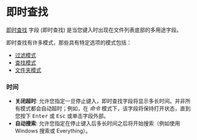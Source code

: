 # 即时查找

[即时查找](/Manual/basic_concepts/the_lister/find-as-you-type_field.zh.md) 字段 (即时查找) 是当您键入时出现在文件列表底部的多用途字段。

即时查找有许多模式，那些具有特定选项的模式包括：

- [过滤模式](/Manual/preferences/preferences_categories/filtering_and_sorting/find_as_you_type/filter_mode.zh.md)
- [查找模式](/Manual/preferences/preferences_categories/filtering_and_sorting/find_as_you_type/find_mode.zh.md)
- [文件夹模式](/Manual/preferences/preferences_categories/filtering_and_sorting/find_as_you_type/folders_mode.zh.md)

### 时间

- **关闭超时**: 允许您指定一旦停止键入，即时查找字段将显示多长时间。并非所有模式都会自动超时；例如，在 *命令* 模式下，该字段将保持打开状态，直到您按下 <kbd>Enter</kbd> 或 <kbd>Esc</kbd> 或单击字段外部。
- **自动搜索**: 允许您指定在停止键入后多长时间之后将开始搜索（例如使用 Windows 搜索或 Everything）。
